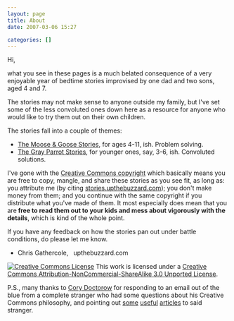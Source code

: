 ```yaml
---
layout: page
title: About
date: 2007-03-06 15:27

categories: []
---
```

Hi,

what you see in these pages is a much belated consequence of a very enjoyable year of bedtime stories improvised by one dad and two sons, aged 4 and 7.

The stories may not make sense to anyone outside my family, but I've set some of the less convoluted ones down here as a resource for anyone who would like to try them out on their own children.

The stories fall into a couple of themes:

* [The Moose &amp; Goose Stories](/moose_and_goose_stories/), for ages 4-11, ish. Problem solving.
* [The Gray Parrot Stories](/grey_parrot_stories/), for younger ones, say, 3-6, ish. Convoluted solutions.

I've gone with the [Creative Commons copyright](http://creativecommons.org/licenses/by-nc-sa/3.0/) which basically means you are free to copy, mangle, and share these stories as you see fit, as long as: you attribute me (by citing [stories.upthebuzzard.com](http://stories.upthebuzzard.com/)); you don't make money from them; and you continue with the same copyright if you distribute what you've made of them. It most especially does mean that you are<strong> free to read them out to your kids and mess about vigorously with the details</strong>, which is kind of the whole point.

If you have any feedback on how the stories pan out under battle conditions, do please let me know.

- Chris Gathercole,   upthebuzzard.com

<a href="http://creativecommons.org/licenses/by-nc-sa/3.0/" rel="license"><img style="border-width:0;" src="http://i.creativecommons.org/l/by-nc-sa/3.0/88x31.png" alt="Creative Commons License" /></a>
This work is licensed under a [Creative Commons Attribution-NonCommercial-ShareAlike 3.0 Unported License](http://creativecommons.org/licenses/by-nc-sa/3.0/).

P.S., many thanks to [Cory Doctorow](http://craphound.com/) for responding to an email out of the blue from a complete stranger who had some questions about his Creative Commons philosophy, and pointing out [some](http://www.forbes.com/2006/11/30/cory-doctorow-copyright-tech-media_cz_cd_books06_1201doctorow.html) [useful](http://www.locusmag.com/Features/2007/09/cory-doctorow-freekonomic-e-books.html) [articles](http://www.boingboing.net/2007/03/20/model-contract-claus.html) to said stranger.
